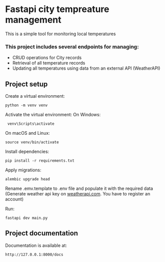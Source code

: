# Fastapi city tempreature management

This is a simple tool for monitoring local temperatures

### This project includes several endpoints for managing:

- CRUD operations for City records
- Retrieval of all temperature records
- Updating all temperatures using data from an external API (WeatherAPI)

## Project setup
Create a virtual environment:
```shell
python -m venv venv
```

Activate the virtual environment:
On Windows:
```shell
 venv\Scripts\activate
 ```
On macOS and Linux:
```shell
source venv/bin/activate
```

Install dependencies:
```shell
pip install -r requirements.txt
```

Apply migrations:
```shell
alembic upgrade head
```

Rename .emv.template to .env file and populate it with the required data
(Generate weather api key on [weatherapi.com](https://www.weatherapi.com/). You have to register an account)

Run:
```shell
fastapi dev main.py
```

## Project documentation

Documentation is available at: 
```
http://127.0.0.1:8000/docs  
```